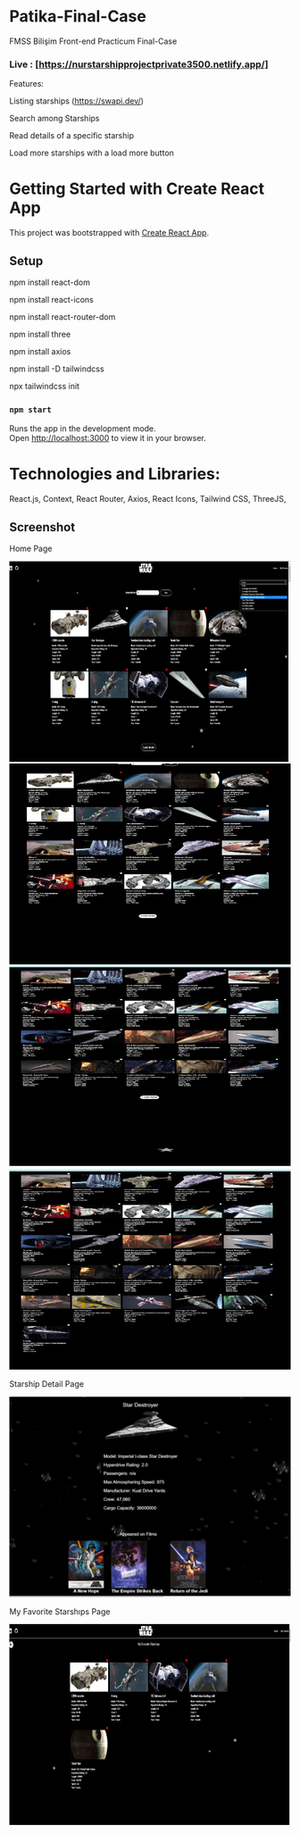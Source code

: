 # Patika-Final-Case
FMSS Bilişim Front-end Practicum Final-Case


### Live : [https://nurstarshipprojectprivate3500.netlify.app/]

Features:

Listing starships (https://swapi.dev/)

Search among Starships

Read details of a specific starship

Load more starships with a load more button


# Getting Started with Create React App

This project was bootstrapped with [Create React App](https://github.com/facebook/create-react-app).

## Setup
npm install react-dom

npm install react-icons

npm install react-router-dom

npm install three

npm install axios 

npm install -D tailwindcss

npx tailwindcss init

### `npm start`

Runs the app in the development mode.\
Open [http://localhost:3000](http://localhost:3000) to view it in your browser.


 
# Technologies and Libraries:

React.js,
Context,
React Router,
Axios,
React Icons,
Tailwind CSS,
ThreeJS,

## Screenshot

Home Page

<img src="./src/img/screen/1.jpg" alt="alt text" width="640" height="360">

<img src="./src/img/screen/2.jpg" alt="alt text" width="640" height="360">

<img src="./src/img/screen/3.jpg" alt="alt text" width="640" height="360">

<img src="./src/img/screen/4.jpg" alt="alt text" width="640" height="360">

Starship Detail Page

<img src="./src/img/screen/5.jpg" alt="alt text" width="640" height="360">

My Favorite Starshıps Page

<img src="./src/img/screen/6.jpg" alt="alt text" width="640" height="360">
